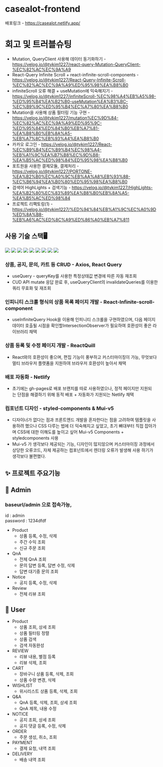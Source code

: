 ﻿# casealot-frontend

배포링크 - https://casealot.netlify.app/

# 회고 및 트러블슈팅
- Mutation, QueryClient 사용해 데이터 동기화하기 - https://velog.io/@tykim1227/react-query-Mutation-QueryClient-%EC%82%AC%EC%9A%A9  
- React-Query Infinite Scroll + react-infinite-scroll-components - https://velog.io/@tykim1227/React-Query-Infinite-Scroll-%EC%82%AC%EC%9A%A9%ED%95%98%EA%B8%B0
- infiniteScroll 오류 해결 + useMutation에 익숙해지기 - https://velog.io/@tykim1227/infiniteScroll-%EC%98%A4%EB%A5%98-%ED%95%B4%EA%B2%B0-useMutation%EA%B3%BC-%EC%B9%9C%ED%95%B4%EC%A7%80%EA%B8%B0
- Mutation을 사용해 상품 필터링 기능 구현 - https://velog.io/@tykim1227/mutation%EC%9D%84-%EC%82%AC%EC%9A%A9%ED%95%9C-%ED%95%84%ED%84%B0%EB%A7%81-%EA%B8%B0%EB%8A%A5-%EB%A7%8C%EB%93%A4%EA%B8%B0
- 카카오 로그인 - https://velog.io/@tykim1227/React-%EC%B9%B4%EC%B9%B4%EC%98%A4-%EB%A1%9C%EA%B7%B8%EC%9D%B8-%EA%B5%AC%ED%98%84%ED%95%98%EA%B8%B0
- 포트원을 사용한 결제모듈, 결제처리 - https://velog.io/@tykim1227/PORTONE-%EA%B2%B0%EC%A0%9C%EB%AA%A8%EB%93%88-%EC%B6%94%EA%B0%80%ED%95%98%EA%B8%B0
- 검색어 HighLights + 검색기능 - https://velog.io/@tykim1227/HighLights-%EA%B2%80%EC%83%89%EA%B8%B0%EB%8A%A5-%EA%B5%AC%ED%98%84
- 프로젝트 리팩토링(1) - https://velog.io/@tykim1227/%ED%94%84%EB%A1%9C%EC%A0%9D%ED%8A%B8-%EB%A6%AC%ED%8C%A9%ED%86%A0%EB%A7%811

## 사용 기술 스택🖥️
<img src="https://img.shields.io/badge/react-61DAFB?style=for-the-badge&logo=react&logoColor=black"> <img src="https://img.shields.io/badge/styledcomponents-DB7093?style=for-the-badge&logo=styledcomponents&logoColor=black"> <img src="https://img.shields.io/badge/mui-007FFF?style=for-the-badge&logo=mui&logoColor=black">  <img src="https://img.shields.io/badge/typescript-3178C6?style=for-the-badge&logo=typescript&logoColor=black"> <img src="https://img.shields.io/badge/axios-5A29E4?style=for-the-badge&logo=axios&logoColor=black"> <img src="https://img.shields.io/badge/reactquery-FF4154?style=for-the-badge&logo=reactquery&logoColor=black"> <img src="https://img.shields.io/badge/recoil-3578E5?style=for-the-badge&logo=recoil&logoColor=black"> <img src="https://img.shields.io/badge/vite-646CFF?style=for-the-badge&logo=vite&logoColor=black"> <img src="https://img.shields.io/badge/netlify-00C7B7?style=for-the-badge&logo=netlify&logoColor=black"> 


### 상품, 공지, 문의, 카트 등 CRUD - Axios, React Query
- useQuery - queryKey를 사용한 특정상태값 변경에 따른 자동 재조회
- CUD API mutate 응답 완료 후, useQueryClient의 invalidateQueries를 이용한 쿼리 무효화 및 재조회
### 인피니티 스크롤 형식의 상품 목록 페이지 개발 - React-Infinite-scroll-component
- useInfiniteQuery Hook을 이용해 인피니티 스크롤을 구현하였으며, 다음 페이지 데이터 호출될
시점을 확인할IntersectionObserver가 필요하여 호환성이 좋은 라이브러리 채택
### 상품 등록 및 수정 페이지 개발 - ReactQuill
- React와의 호환성이 좋으며, 편집 기능이 풍부하고 커스터마이징이 가능, 무엇보다 멀티 브라우저 플랫폼을 지원하여 브라우저 호환성이 높아서 채택
### 배포 자동화 - Netlify
- 초기에는 gh-pages로 배포 브랜치를 따로 사용하였으나, 정적 페이지만 지원되는 단점을 해결하기 위해 동적 배포 + 자동화가 지원되는 Netlify 채택
### 컴포넌트 디자인 - styled-components & Mui-v5
- 디자이너가 없다는 점과 프론트엔드 개발을 혼자한다는 점을 고려하여 템플릿을 사용하려 했으나 CSS 다루는 법에 더 익숙해지고 싶었고, 초기 뼈대부터 직접 잡아가며 
CSS에 대한 이해도를 높이고 싶어 Mui-v5 Components + styledcomponents 사용
- Mui-v5 가 생각보다 제공되는 기능, 디자인이 많지않으며 커스터마이징 과정에서 상당한 오류코드, 자체 제공하는 컴포넌트에서 렌더링 오류가 발생해
  사용 하기가 생각보다 불편했다.
## ✨ 프로젝트 주요기능

## 👤 Admin
### baseurl/admin 으로 접속가능, 
id : admin<br />
password : 1234dfdf
- Product
    - 상품 등록, 수정, 삭제
    - 주간 수익 조회
    - 신규 주문 조회
- QnA
    - 전체 QnA 조회
    - 문의 답변 등록, 답변 수정, 삭제
    - 답변 대기중 문의 조회
- Notice
    - 공지 등록, 수정, 삭제
- Review
    - 전체 리뷰 조회

## 👥 User

- Product
    - 상품 조회, 상세 조회
    - 상품 필터링 정렬
    - 상품 검색
    - 검색 자동완성
- REVIEW
  - 리뷰 내용, 별점 등록 
  - 리뷰 삭제, 조회
- CART
  - 장바구니 상품 등록, 삭제, 조회
  - 상품 수량 변경, 삭제 
- WISHLIST
  - 위시리스트 상품 등록, 삭제, 조회
- Q&A
  - QnA 등록, 삭제, 조회, 상세 조회
  - QnA 제목, 내용 수정
- NOTICE
  - 공지 조회, 상세 조회
  - 공지 댓글 등록, 수정, 삭제
- ORDER
  - 주문 생성, 취소, 조회
- PAYMENT
  - 결제 요청, 내역 조회 
- DELIVERY
  - 배송 내역 조회
    

